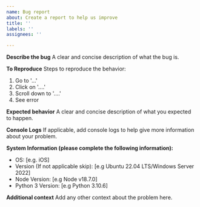 ```yaml
---
name: Bug report
about: Create a report to help us improve
title: ''
labels: ''
assignees: ''

---
```


**Describe the bug**
A clear and concise description of what the bug is.

**To Reproduce**
Steps to reproduce the behavior:
1. Go to '...'
2. Click on '....'
3. Scroll down to '....'
4. See error

**Expected behavior**
A clear and concise description of what you expected to happen.

**Console Logs**
If applicable, add console logs to help give more information about your problem.

**System Information (please complete the following information):**
 - OS: [e.g. iOS]
 - Version (If not applicable skip): [e.g Ubuntu 22.04 LTS/Windows Server 2022]
 - Node Version: [e.g Node v18.7.0]
 - Python 3 Version: [e.g Python 3.10.6]

**Additional context**
Add any other context about the problem here.
